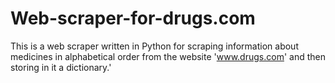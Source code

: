 # Web-scraper-for-drugs.com
This is a web scraper written in Python for scraping information about medicines in alphabetical order from the website 'www.drugs.com' and then storing in it a dictionary.'
